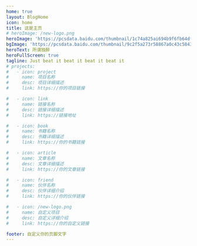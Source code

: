 ```yaml
---
home: true
layout: BlogHome
icon: home
title: 这是主页
# heroImage: /new-logo.png
heroImage: 'https://pcsdata.baidu.com/thumbnail/1c74a825ai694b9f6fb64df1cb53485b?fid=1099513442164-16051585-96682052082591&rt=pr&sign=FDTAER-yUdy3dSFZ0SVxtzShv1zcMqd-4p2Z20JVuN6yAjrbx43wpmoFTOs%3D&expires=2h&chkv=0&chkbd=0&chkpc=&dp-logid=576032081966666504&dp-callid=0&time=1678942800&bus_no=26&size=c1600_u1600&quality=100&vuk=-&ft=video'
bgImage: 'https://pcsdata.baidu.com/thumbnail/9c2f5a273r58867a0c43c5843f40aa94?fid=1099513442164-16051585-451709219298602&rt=pr&sign=FDTAER-yUdy3dSFZ0SVxtzShv1zcMqd-FOGjMf7QD7KG3w86EnDF%2FabD%2F4s%3D&expires=48h&chkv=0&chkbd=0&chkpc=&dp-logid=576144164136935042&dp-callid=0&time=1678942800&bus_no=26&size=c1600_u1600&quality=100&vuk=-&ft=video'
heroText: 所谓独醉
heroFullScreen: true
tagline: Just beat it beat it beat it beat it
# projects:
#   - icon: project
#     name: 项目名称
#     desc: 项目详细描述
#     link: https://你的项目链接

#   - icon: link
#     name: 链接名称
#     desc: 链接详细描述
#     link: https://链接地址

#   - icon: book
#     name: 书籍名称
#     desc: 书籍详细描述
#     link: https://你的书籍链接

#   - icon: article
#     name: 文章名称
#     desc: 文章详细描述
#     link: https://你的文章链接

#   - icon: friend
#     name: 伙伴名称
#     desc: 伙伴详细介绍
#     link: https://你的伙伴链接

#   - icon: /new-logo.png
#     name: 自定义项目
#     desc: 自定义详细介绍
#     link: https://你的自定义链接

footer: 自定义你的页脚文字
---
```


<!-- 这是一个博客主页的案例。

要使用此布局，你应该在页面前端设置 `layout: BlogHome` 和 `home: true`。

相关配置文档请见 [博客主页](https://theme-hope.vuejs.press/zh/guide/blog/home/)。 -->
